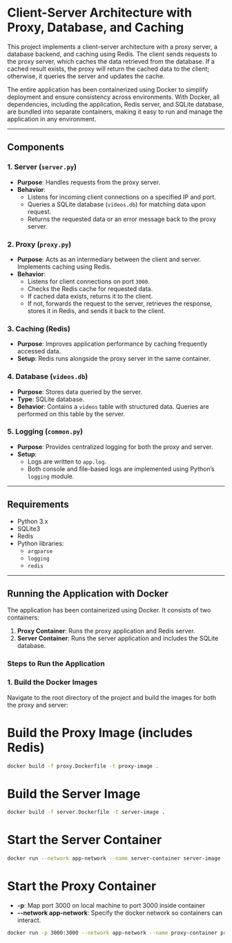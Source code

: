 # Client-Server Architecture with Proxy, Database, and Caching

This project implements a client-server architecture with a proxy server, a database backend, and caching using Redis. The client sends requests to the proxy server, which caches the data retrieved from the database. If a cached result exists, the proxy will return the cached data to the client; otherwise, it queries the server and updates the cache.

The entire application has been containerized using Docker to simplify deployment and ensure consistency across environments. With Docker, all dependencies, including the application, Redis server, and SQLite database, are bundled into separate containers, making it easy to run and manage the application in any environment.

---

## Components

### **1. Server (`server.py`)**
- **Purpose**: Handles requests from the proxy server.
- **Behavior**: 
  - Listens for incoming client connections on a specified IP and port.
  - Queries a SQLite database (`videos.db`) for matching data upon request.
  - Returns the requested data or an error message back to the proxy server.

### **2. Proxy (`proxy.py`)**
- **Purpose**: Acts as an intermediary between the client and server. Implements caching using Redis.
- **Behavior**: 
  - Listens for client connections on port `3000`.
  - Checks the Redis cache for requested data.
  - If cached data exists, returns it to the client.
  - If not, forwards the request to the server, retrieves the response, stores it in Redis, and sends it back to the client.

### **3. Caching (Redis)**
- **Purpose**: Improves application performance by caching frequently accessed data.
- **Setup**: Redis runs alongside the proxy server in the same container.

### **4. Database (`videos.db`)**
- **Purpose**: Stores data queried by the server.
- **Type**: SQLite database.
- **Behavior**: Contains a `videos` table with structured data. Queries are performed on this table by the server.

### **5. Logging (`common.py`)**
- **Purpose**: Provides centralized logging for both the proxy and server.
- **Setup**:
  - Logs are written to `app.log`.
  - Both console and file-based logs are implemented using Python’s `logging` module.

---

## Requirements
- Python 3.x
- SQLite3
- Redis
- Python libraries:
  - `argparse`
  - `logging`
  - `redis`

---

## Running the Application with Docker

The application has been containerized using Docker. It consists of two containers:
1. **Proxy Container**: Runs the proxy application and Redis server.
2. **Server Container**: Runs the server application and includes the SQLite database.

### Steps to Run the Application

### **1. Build the Docker Images**
Navigate to the root directory of the project and build the images for both the proxy and server:

# Build the Proxy Image (includes Redis)
```bash
docker build -f proxy.Dockerfile -t proxy-image .
```

# Build the Server Image
```bash
docker build -f server.Dockerfile -t server-image .
```

# Start the Server Container
```bash
docker run --network app-network --name server-container server-image
```

# Start the Proxy Container 
- **-p**: Map port 3000 on local machine to port 3000 inside container
- **--network app-network**: Specify the docker network so containers can interact.
```bash
docker run -p 3000:3000 --network app-network --name proxy-container proxy-image
```
